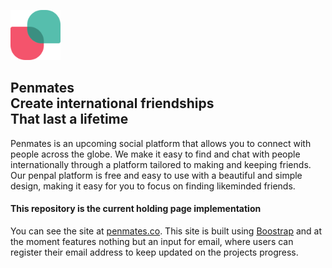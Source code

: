 <p align="left">
   <img 
       src="https://raw.githubusercontent.com/MaxHvesser/penmates-site/b23f46489da36c1c020388d43dae1e0c84050ed9/images/pm-logo.svg"
       height="80">
   <br/>
</p>

## Penmates<br/>Create international friendships<br/>That last a lifetime

Penmates is an upcoming social platform that allows you to connect with people across the globe. We make it easy to find and chat with people internationally through a platform tailored to making and keeping friends. Our penpal platform is free and easy to use with a beautiful and simple design, making it easy for you to focus on finding likeminded friends. 

#### This repository is the current holding page implementation

You can see the site at [penmates.co](https://penmates.co). This site is built using [Boostrap](https://getbootstrap.com/) and at the moment features nothing but an input for email, where users can register their email address to keep updated on the projects progress.
